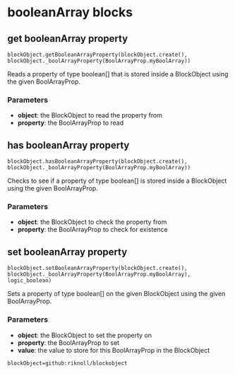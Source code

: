 # booleanArray blocks

## get booleanArray property

```sig
blockObject.getBooleanArrayProperty(blockObject.create(), blockObject._boolArrayProperty(BoolArrayProp.myBoolArray))
```

Reads a property of type boolean[] that is stored inside a BlockObject using the given BoolArrayProp.

### Parameters

* **object**: the BlockObject to read the property from
* **property**: the BoolArrayProp to read


## has booleanArray property

```sig
blockObject.hasBooleanArrayProperty(blockObject.create(), blockObject._boolArrayProperty(BoolArrayProp.myBoolArray))
```

Checks to see if a property of type boolean[] is stored inside a BlockObject using the given BoolArrayProp.

### Parameters

* **object**: the BlockObject to check the property from
* **property**: the BoolArrayProp to check for existence


## set booleanArray property

```sig
blockObject.setBooleanArrayProperty(blockObject.create(), blockObject._boolArrayProperty(BoolArrayProp.myBoolArray), logic_boolean)
```

Sets a property of type boolean[] on the given BlockObject using the given BoolArrayProp.

### Parameters

* **object**: the BlockObject to set the property on
* **property**: the BoolArrayProp to set
* **value**: the value to store for this BoolArrayProp in the BlockObject

```package
blockObject=github:riknoll/blockobject
```
